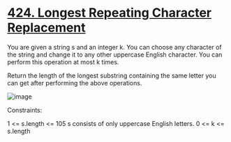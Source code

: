 # [424. Longest Repeating Character Replacement]()

You are given a string s and an integer k. You can choose any character of the string and change it to any other uppercase English character. You can perform this operation at most k times.

Return the length of the longest substring containing the same letter you can get after performing the above operations.

![image](https://github.com/Trilochna/NeetCode150/assets/97858274/7cf0b824-33ff-4973-af63-2a575e21c980)


Constraints:

1 <= s.length <= 105
s consists of only uppercase English letters.
0 <= k <= s.length
